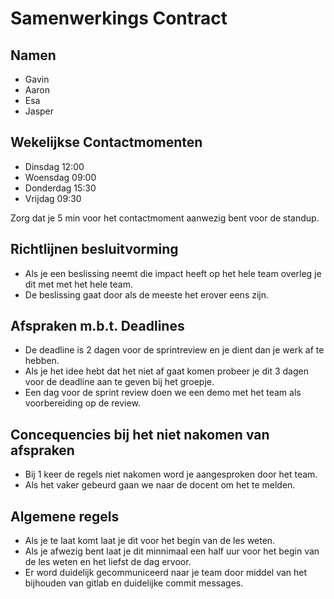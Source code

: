 # Samenwerkings Contract

## Namen
 - Gavin
 - Aaron
 - Esa
 - Jasper

## Wekelijkse Contactmomenten
 
- Dinsdag 12:00
- Woensdag 09:00
- Donderdag 15:30
- Vrijdag 09:30

Zorg dat je 5 min voor het contactmoment aanwezig bent voor de standup.

## Richtlijnen besluitvorming

- Als je een beslissing neemt die impact heeft op het hele team overleg je dit met met het hele team.
- De beslissing gaat door als de meeste het erover eens zijn.

## Afspraken m.b.t. Deadlines

- De deadline is 2 dagen voor de sprintreview en je dient dan je werk af te hebben.
- Als je het idee hebt dat het niet af gaat komen probeer je dit 3 dagen voor de deadline aan te geven bij het groepje.
- Een dag voor de sprint review doen we een demo met het team als voorbereiding op de review.

## Concequencies bij het niet nakomen van afspraken

- Bij 1 keer de regels niet nakomen word je aangesproken door het team.
- Als het vaker gebeurd gaan we naar de docent om het te melden.

## Algemene regels

 - Als je te laat komt laat je dit voor het begin van de les weten.
 - Als je afwezig bent laat je dit minnimaal een half uur voor het begin van de les weten en het liefst de dag ervoor.
 - Er word duidelijk gecommuniceerd naar je team door middel van het bijhouden van gitlab en duidelijke commit messages.